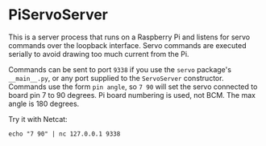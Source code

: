 # PiServoServer

This is a server process that runs on a Raspberry Pi and listens for servo commands over the loopback interface. Servo commands are executed serially to avoid drawing too much current from the Pi.

Commands can be sent to port `9338` if you use the `servo` package's  `__main__.py`, or any port supplied to the `ServoServer` constructor. Commands use the form `pin angle`, so `7 90` will set the servo connected to board pin 7 to 90 degrees. Pi board numbering is used, not BCM. The max angle is 180 degrees.

Try it with Netcat:
```Shell
echo "7 90" | nc 127.0.0.1 9338
```
